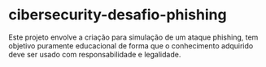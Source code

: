 # cibersecurity-desafio-phishing
Este projeto envolve a criação para simulação de um ataque phishing, tem objetivo puramente educacional de forma que o conhecimento adquirido deve ser usado com responsabilidade e legalidade.
